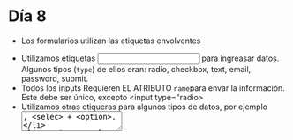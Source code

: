 # Día 8

- Los formularios utilizan las etiquetas envolventes <form>
- Utilizamos etiquetas <input> para ingreasar datos. Algunos tipos (`type`) de ellos eran: radio, checkbox, text, email, password, submit.
- Todos los inputs Requieren EL ATRIBUTO `name`para envar la información. Este debe ser único, excepto <input type="radio>
- Utilizamos otras etiqueras para algunos tipos de datos, por ejemplo <textarea>, <selec> + <option>.
- Los input suelen estar acompñados de un <label> como descripcion- 

## Métodos de GET y POST para enviar información

- GET es visible en la url y POST utiliza el cuepo de la petición.
- GET tiene un limite de 2048 caracteres y POST no( se utiliza para enviar informacón) de mayor tamaño, incluyendo el ipload de archivos.
- Normalmente Get  se utiliza para obetener información y POST para enviarla.


Ejmeplos de formualarios con GET:
- Buscadores 
- filtros 
- paginación

Ejmeplos de formualarios con POST:
- Formulario de contacto
- Formulario de Login/Registro
- Formulario de Pago

<!-- Hacer un `login-form.html` sin estilos enviando informacion al atributo action=""
Utilizar "labels! y eque el suaurio y clave sean obligatorios


-Investigar los siguientes Types, Explicar que hacen y crear un ejemplo en `otros-inputs.html`. "number, color, date, file, reset, hidden, range". -->

esto es solo para cuando tenemos un formulario que hace upload/carga de archivo
<form  method="POST" enctype="multipart/form-data">
    <input type="file">
    </form>

   -  Nuevas etiquetas/types tel, url, search, time, week, month, datetime-local


    # Introduccción a nomemclaturas CSS Y BBM  
    Forma de nombrar nuetaras clases de CSS para mantener Código limpio y ordenado. Biscamos código comprensible, predecible y fácil de mantener.

    ## Nombres de variables/selectores/archivos

    - UPERCASE
    - lowercase
    - Title Case
    - camelCase:  `miClaseDeHtml`
    - PascalCase: `MiClaseDeHtml`
    - Kebab-case: `mi-clase-de-html` (se utiliza para nombrar archivos) 
    - snake_case: `mi_clase_de_html` 

    ## Nomenclatura BEM (Block-element-modifier)

    - [BEM](https://getbem.comnaming)

    <div class="tarjeta
        <ul>
            <li class="li"></li>
        </ul>
    </div>
    